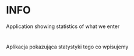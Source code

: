 # INFO


Application showing statistics of what we enter
#
Aplikacja pokazująca statystyki tego co wpisujemy
